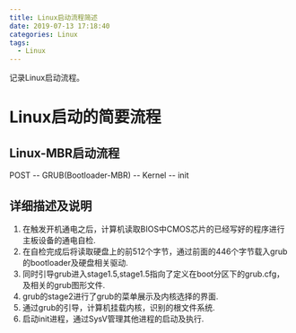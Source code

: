 ```yaml
---
title: Linux启动流程简述
date: 2019-07-13 17:18:40
categories: Linux
tags:
  - Linux
---
```


记录Linux启动流程。

# Linux启动的简要流程
## Linux-MBR启动流程
POST -- GRUB(Bootloader-MBR) -- Kernel -- init
## 详细描述及说明
1. 在触发开机通电之后，计算机读取BIOS中CMOS芯片的已经写好的程序进行主板设备的通电自检.
1. 在自检完成后将读取硬盘上的前512个字节，通过前面的446个字节载入grub的bootloader及硬盘相关驱动.
1. 同时引导grub进入stage1.5,stage1.5指向了定义在boot分区下的grub.cfg，及相关的grub图形文件.
1. grub的stage2进行了grub的菜单展示及内核选择的界面.
1. 通过grub的引导，计算机挂载内核，识别的根文件系统.
1. 启动init进程，通过SysV管理其他进程的启动及执行.

